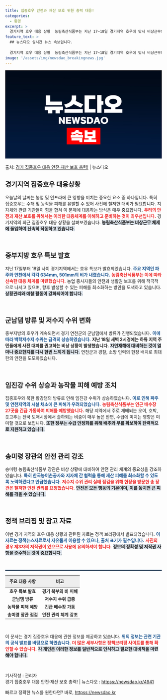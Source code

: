 ```yaml
---
title: 집중호우 안전과 재산 보호 위한 총력 대응!
categories:
  - 환경
excerpt: >
  경기지역 호우 대응 상황  농림축산식품부는 지난 17~18일 경기지역 호우에 맞서 비상근무와 철저한 상황관리…
feature_text: >
  ## 뉴스다오 실시간 뉴스 속보입니다.

  경기지역 호우 대응 상황  농림축산식품부는 지난 17~18일 경기지역 호우에 맞서 비상근무와 철저한 상황관리…
image: '/assets/img/newsdao_breakingnews.jpg'
---
```


![뉴스다오 속보](/assets/img/newsdao_breakingnews.jpg)

<p>출처: <a href="httpss://newsdao.kr/4941" rel="dofollow">경기 집중호우 대응 안전·재산 보호 총력!</a> | 뉴스다오</p>

<h2 data-ke-size="size26">경기지역 집중호우 대응상황</h2>

<p data-ke-size="size16">오늘날의 날씨는 농업 및 인프라에 큰 영향을 미치는 중요한 요소 중 하나입니다. 특히 집중호우는 수해 및 농작물 피해를 유발할 수 있어 사전에 철저한 대비가 필요합니다. 지자체와 관련 기관들이 힘을 합쳐 이 문제에 대응하는 방식은 매우 중요합니다. <b><span style="color: #ee2323;">우리의 안전과 재산 보호를 위해서는 이러한 대응체계를 이해하고 준비하는 것이 최우선입니다.</span></b> 경기지역의 최근 집중호우 대응 상황을 살펴보겠습니다. <b><span style="background-color: #21538527;">농림축산식품부는 비상근무 체제에 돌입하여 신속히 작동하고 있습니다.</span></b></p>

<p data-ke-size="size16">&nbsp;</p>

<h2 data-ke-size="size26">중부지방 호우 특보 발효</h2>

<p data-ke-size="size16">지난 17일부터 18일 사이 경기지역에서는 호우 특보가 발효되었습니다. <b><span style="color: #1a5490;">주요 지역인 파주와 연천에서 각각 634mm, 501mm의 비가 내렸습니다.</span></b> <b><span style="color: #ee2323;">농림축산식품부는 이에 따라 신속한 대응 체계를 마련했습니다.</span></b> 농업 종사자들의 안전과 생활권 보호를 위해 적극적으로 나서고 있으며, 향후 발생할 수 있는 피해를 최소화하는 방안을 모색하고 있습니다. <b><span style="background-color: #21538527;">상황관리와 예찰 활동이 강화되어야 합니다.</span></b></p>

<p data-ke-size="size16">&nbsp;</p>

<h2 data-ke-size="size26">군남댐 방류 및 저수지 수위 변화</h2>

<p data-ke-size="size16">중부지방의 호우가 계속되면서 경기 연천군의 군남댐에서 방류가 진행되었습니다. <b><span style="color: #1a5490;">이에 따라 백학저수지 수위는 급격히 상승하였습니다.</span></b> <b><span style="ee2323;">지난 18일 새벽 2시경에는 하류 지역 주민들에게 사전 대피를 권고하는 비상 상황이 발생했습니다.</span></b> <b><span style="background-color: #21538527;">자연재해에 대비하는 것이 얼마나 중요한지를 다시 한번 느끼게 됩니다.</span></b> 연천군과 경찰, 소방 인력의 현장 배치로 최대한의 안전을 도모하였습니다.</p>

<p data-ke-size="size16">&nbsp;</p>

<h2 data-ke-size="size26">임진강 수위 상승과 농작물 피해 예방 조치</h2>

<p data-ke-size="size16">집중호우와 북한 황강댐의 방류로 인해 임진강 수위가 상승하였습니다. <b><span style="color: #1a5490;">이로 인해 파주 및 연천지역의 시설 채소에 큰 피해가 우려되었습니다.</span></b> <b><span style="color: #ee2323;">농림축산식품부는 인근 배수장 27곳을 긴급 가동하여 피해를 예방했습니다.</span></b> 해당 지역에서 주로 재배되는 오이, 호박, 풋고추는 전국 도매시장에서 출하되는 비중이 매우 높은 반면, 수급에 미치는 영향은 미미할 것으로 보입니다. <b><span style="background-color: #21538527;">또한 정부는 수급 안정화를 위해 배추와 무를 확보하여 탄력적으로 지원하고 있습니다.</span></b></p> 

<p data-ke-size="size16">&nbsp;</p>

<h2 data-ke-size="size26">송미령 장관의 안전 관리 강조</h2>

<p data-ke-size="size16">송미령 농림축산식품부 장관은 비상 상황에 대비하여 안전 관리 체계의 중요성을 강조하였습니다. <b><span style="color: #1a5490;">특히 한국농어촌공사와 지자체 간 협력을 통해 재산 피해를 최소화할 수 있도록 노력하겠다고 언급했습니다.</span></b> <b><span style="color: #ee2323;">저수지 수위 관리 실태 점검을 위해 현장을 방문한 송 장관은 철저한 안전 관리를 요청했습니다.</span></b> <b><span style="background-color: #21538527;">안전은 모든 행동의 기본이며, 이를 놓치면 큰 피해를 겪을 수 있습니다.</span></b></p>

<p data-ke-size="size16">&nbsp;</p>

<h2 data-ke-size="size26">정책 브리핑 및 참고 자료</h2>

<p data-ke-size="size16">이번 경기 지역의 호우 대응 상황과 관련된 자료는 정책 브리핑에서 발표되었습니다. <b><span style="color: #1a5490;">이 자료는 정책뉴스자료로서 자유롭게 이용할 수 있으나, 출처 표기가 필수입니다.</span></b> <b><span style="color: #ee2323;">사진의 경우 제3자의 저작권이 있으므로 사용에 유의하셔야 합니다.</span></b> <b><span style="background-color: #21538527;">정보의 정확성 및 저작권 사항을 준수하는 것이 중요합니다.</span></b></p>

<p data-ke-size="size16">&nbsp;</p>

<hr style="border-top: 2px solid #215385;">

<table style="width: 100%; border-collapse: collapse;">
  <thead>
    <tr style="background-color: #eeeeee;">
      <th style="text-align: center; height: 30px;"><b>주요 대응 사항</b></th>
      <th style="text-align: center; height: 30px;"><b>비고</b></th>
    </tr>
  </thead>
  <tbody>
    <tr>
      <td style="text-align: center; height: 17px;"><b>호우 특보 발효</b></td>
      <td style="text-align: center; height: 17px;"><b>경기 북부의 비 피해</b></td>
    </tr>
    <tr>
      <td style="text-align: center; height: 17px;"><b>군남댐 방류</b></td>
      <td style="text-align: center; height: 17px;"><b>저수지 수위 급증</b></td>
    </tr>
    <tr>
      <td style="text-align: center; height: 17px;"><b>농작물 피해 예방</b></td>
      <td style="text-align: center; height: 17px;"><b>긴급 배수장 가동</b></td>
    </tr>
    <tr>
      <td style="text-align: center; height: 17px;"><b>송미령 장관 점검</b></td>
      <td style="text-align: center; height: 17px;"><b>안전 관리 체계 강조</b></td>
    </tr>
  </tbody>
</table>

<p data-ke-size="size16">&nbsp;</p>

<p data-ke-size="size16">이 문서는 경기 집중호우 대응에 관한 정보를 제공하고 있습니다. <b><span style="color: #1a5490;">위의 정보는 관련 기관의 공식 발표를 바탕으로 하였습니다.</span></b> <b><span style="color: #ee2323;">더 많은 세부사항은 정책브리핑 사이트를 통해 확인할 수 있습니다.</span></b> <b><span style="background-color: #21538527;">각 개인은 이러한 정보를 일반적으로 인식하고 필요한 대비책을 마련해야 합니다.</span></b></p>

<p data-ke-size="size16">&nbsp;</p>

<p data-ke-size="size16">기사작성 : 관리자<br/>경기 집중호우 대응 안전·재산 보호 총력! | 뉴스다오  : <a href="httpss://newsdao.kr/4941" target="_blank">httpss://newsdao.kr/4941</a></p> 

빠르고 정확한 뉴스를 원한다면? 바로, <a href="httpss://newsdao.kr" rel="dofollow">httpss://newsdao.kr</a>


